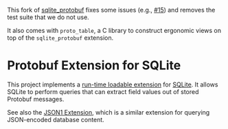 This fork of [sqlite\_protobuf](https://github.com/rgov/sqlite_protobuf)
fixes some issues (e.g.,
[#15](https://github.com/rgov/sqlite_protobuf/issues/15)) and removes the
test suite that we do not use.

It also comes with `proto_table`, a C library to construct ergonomic
views on top of the `sqlite_protobuf` extension.

# Protobuf Extension for SQLite

This project implements a [run-time loadable extension][ext] for
[SQLite][]. It allows SQLite to perform queries that can extract field
values out of stored Protobuf messages.

[ext]: https://www.sqlite.org/loadext.html
[SQLite]: https://www.sqlite.org/

See also the [JSON1 Extension][json1], which is a similar extension
for querying JSON-encoded database content.

[json1]: https://www.sqlite.org/json1.html
